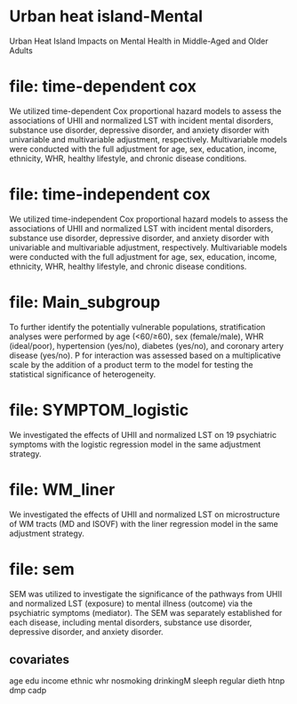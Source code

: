 # Urban heat island-Mental
Urban Heat Island Impacts on Mental Health in Middle-Aged and Older Adults


# file: time-dependent cox
We utilized time-dependent Cox proportional hazard models to assess the associations of UHII and normalized LST with incident mental disorders, substance use disorder, depressive disorder, and anxiety disorder with univariable and multivariable adjustment, respectively. Multivariable models were conducted with the full adjustment for age, sex, education, income, ethnicity, WHR, healthy lifestyle, and chronic disease conditions.


# file: time-independent cox
We utilized time-independent Cox proportional hazard models to assess the associations of UHII and normalized LST with incident mental disorders, substance use disorder, depressive disorder, and anxiety disorder with univariable and multivariable adjustment, respectively. Multivariable models were conducted with the full adjustment for age, sex, education, income, ethnicity, WHR, healthy lifestyle, and chronic disease conditions.


# file: Main_subgroup
To further identify the potentially vulnerable populations, stratification analyses were performed by age (<60/≥60), sex (female/male), WHR (ideal/poor), hypertension (yes/no), diabetes (yes/no), and coronary artery disease (yes/no). P for interaction was assessed based on a multiplicative scale by the addition of a product term to the model for testing the statistical significance of heterogeneity.


# file: SYMPTOM_logistic 
We investigated the effects of UHII and normalized LST on 19 psychiatric symptoms with the logistic regression model in the same adjustment strategy.


# file: WM_liner
We investigated the effects of UHII and normalized LST on microstructure of WM tracts (MD and ISOVF) with the liner regression model in the same adjustment strategy.

# file: sem
SEM was utilized to investigate the significance of the pathways from UHII and normalized LST (exposure) to mental illness (outcome) via the psychiatric symptoms (mediator). The SEM was separately established for each disease, including mental disorders, substance use disorder, depressive disorder, and anxiety disorder.

## covariates
age
edu
income
ethnic
whr
nosmoking
drinkingM
sleeph
regular
dieth
htnp
dmp
cadp
